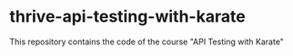 # thrive-api-testing-with-karate
This repository contains the code of the course "API Testing with Karate"
